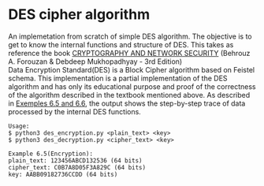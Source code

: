 # DES cipher algorithm
An implemetation from scratch of simple DES algorithm.
The objective is to get to know the internal functions and structure of DES. 
This takes as reference the book [CRYPTOGRAPHY AND NETWORK SECURITY][1] 
(Behrouz A. Forouzan & Debdeep Mukhopadhyay - 3rd Edition) <br/>
Data Encryption Standard(DES) is a Block Cipher algorithm based on Feistel schema. 
This implementation is a partial implementation of the DES algorithm and has only 
its educational purpose and proof of the correctness of the algorithm
described in the textbook mentioned above. As described in [Exemples 6.5 and 6.6][1], the output
shows the step-by-step trace of data processed by the internal DES functions.

```
Usage: 
$ python3 des_encryption.py <plain_text> <key>
$ python3 des_decryption.py <cipher_text> <key>

Example 6.5(Encryption):
plain_text: 123456ABCD132536 (64 bits)
cipher_text: C0B7A8D05F3A829C (64 bits)
key: AABB09182736CCDD (64 bits)
```



[1]: https://books.google.co.in/books?id=OYiwCgAAQBAJ&source=gbs_book_other_versions
